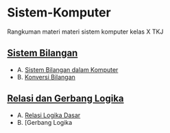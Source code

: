 # Sistem-Komputer
Rangkuman materi materi sistem komputer kelas X TKJ

## [Sistem Bilangan](sistembilangan.md)
- A. [Sistem Bilangan dalam Komputer](sistem-bilangan.md)
- B. [Konversi Bilangan](konversi-bilangan.md)

## [Relasi dan Gerbang Logika](gerbang-logika.md)
- A. [Relasi Logika Dasar](relasi.md)
- B. [Gerbang Logika
